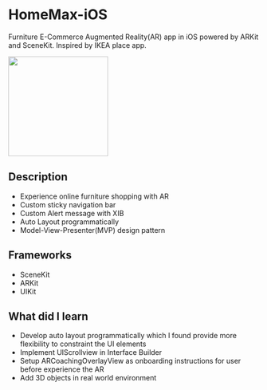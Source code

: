 # HomeMax-iOS
Furniture E-Commerce Augmented Reality(AR) app in iOS powered by ARKit and SceneKit. Inspired by IKEA place app.

<img src="https://user-images.githubusercontent.com/59039044/147797199-3e6a2b15-d821-41b8-bb24-53cf24197db8.mov " width="200">


## Description
- Experience online furniture shopping with AR
- Custom sticky navigation bar
- Custom Alert message with XIB
- Auto Layout programmatically
- Model-View-Presenter(MVP) design pattern
## Frameworks

- SceneKit
- ARKit
- UIKit

## What did I learn

- Develop auto layout programmatically which I found provide more flexibility to constraint the UI elements
- Implement UIScrollview in Interface Builder
- Setup ARCoachingOverlayView as onboarding instructions for user before experience the AR
- Add 3D objects in real world environment










